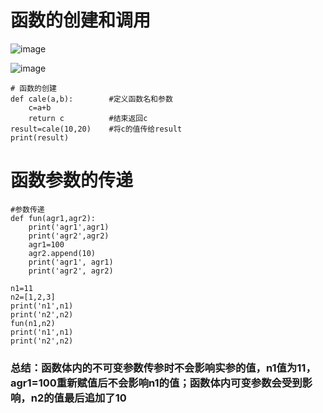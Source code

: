 # 函数的创建和调用
![image](https://user-images.githubusercontent.com/71583369/150242001-16e00135-f046-4d91-9b36-e675cd4f5319.png)

![image](https://user-images.githubusercontent.com/71583369/150242456-7c79fa64-ccc0-49f6-bc0e-0b7026cc762e.png)
```
# 函数的创建
def cale(a,b):        #定义函数名和参数
    c=a+b
    return c          #结束返回c
result=cale(10,20)    #将c的值传给result
print(result)
```
# 函数参数的传递
```
#参数传递
def fun(agr1,agr2):
    print('agr1',agr1)
    print('agr2',agr2)
    agr1=100
    agr2.append(10)
    print('agr1', agr1)
    print('agr2', agr2)

n1=11
n2=[1,2,3]
print('n1',n1)
print('n2',n2)
fun(n1,n2)
print('n1',n1)
print('n2',n2)
```
### 总结：函数体内的不可变参数传参时不会影响实参的值，n1值为11，agr1=100重新赋值后不会影响n1的值；函数体内可变参数会受到影响，n2的值最后追加了10
